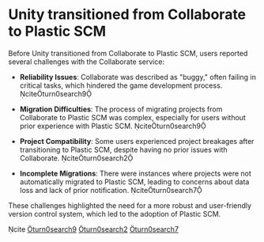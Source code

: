 # Unity transitioned from Collaborate to Plastic SCM

Before Unity transitioned from Collaborate to Plastic SCM, users reported several challenges with the Collaborate service:

- **Reliability Issues**: Collaborate was described as "buggy," often failing in critical tasks, which hindered the game development process. citeturn0search9

- **Migration Difficulties**: The process of migrating projects from Collaborate to Plastic SCM was complex, especially for users without prior experience with Plastic SCM. citeturn0search9

- **Project Compatibility**: Some users experienced project breakages after transitioning to Plastic SCM, despite having no prior issues with Collaborate. citeturn0search2

- **Incomplete Migrations**: There were instances where projects were not automatically migrated to Plastic SCM, leading to concerns about data loss and lack of prior notification. citeturn0search7

These challenges highlighted the need for a more robust and user-friendly version control system, which led to the adoption of Plastic SCM.

cite
[turn0search9](https://forum.plasticscm.com/topic/23031-i-love-plastic-but-some-issues-novice-plastic-user-running-out-from-unity-collaborate-first-impression/?utm_source=chatgpt.com)
[turn0search2](https://discussions.unity.com/t/plastic-scm-really-complicated/873029?utm_source=chatgpt.com)
[turn0search7](https://discussions.unity.com/t/my-collab-projects-were-not-automatically-migrated-to-plastic-scm/903124?utm_source=chatgpt.com)
